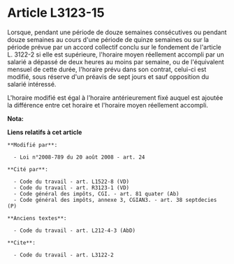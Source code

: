 # Article L3123-15

Lorsque, pendant une période de douze semaines consécutives ou pendant douze semaines au cours d'une période de quinze
semaines ou sur la période prévue par un accord collectif conclu sur le fondement de l'article L. 3122-2 si elle est
supérieure, l'horaire moyen réellement accompli par un salarié a dépassé de deux heures au moins par semaine, ou de
l'équivalent mensuel de cette durée, l'horaire prévu dans son contrat, celui-ci est modifié, sous réserve d'un préavis de
sept jours et sauf opposition du salarié intéressé.

L'horaire modifié est égal à l'horaire antérieurement fixé auquel est ajoutée la différence entre cet horaire et l'horaire
moyen réellement accompli.

**Nota:**



**Liens relatifs à cet article**

	**Modifié par**:

	  - Loi n°2008-789 du 20 août 2008 - art. 24

	**Cité par**:

	  - Code du travail - art. L1522-8 (VD)
	  - Code du travail - art. R3123-1 (VD)
	  - Code général des impôts, CGI. - art. 81 quater (Ab)
	  - Code général des impôts, annexe 3, CGIAN3. - art. 38 septdecies (P)

	**Anciens textes**:

	  - Code du travail - art. L212-4-3 (AbD)

	**Cite**:

	  - Code du travail - art. L3122-2
